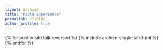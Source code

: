 ```yaml
---
layout: archive
title: "Field Experience"
permalink: /field/
author_profile: true
---
```


{% for post in site.talk reversed %}
  {% include archive-single-talk.html %}
{% endfor %}
